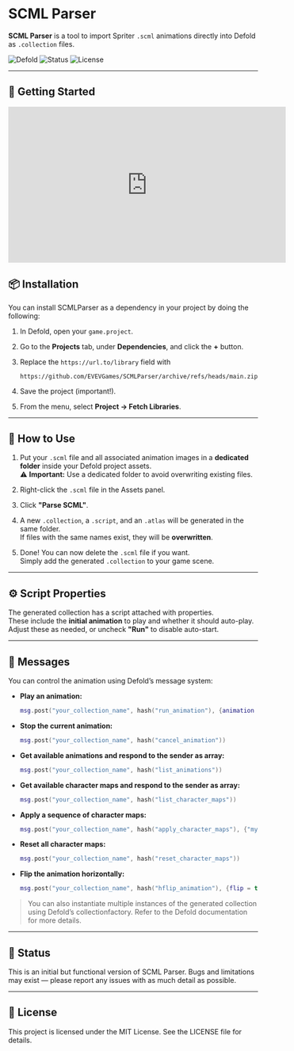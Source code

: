 # SCML Parser

**SCML Parser** is a tool to import Spriter `.scml` animations directly into Defold as `.collection` files.

![Defold](https://img.shields.io/badge/engine-Defold-blue?logo=defold&style=flat-square)
![Status](https://img.shields.io/badge/status-experimental-orange?style=flat-square)
![License](https://img.shields.io/badge/license-MIT-green?style=flat-square)

---

## 🎥 Getting Started

<iframe width="560" height="315" src="https://www.youtube.com/embed/f2lc-fGAcvs?si=WxSLMP-BY2QeZAf3" title="YouTube video player" frameborder="0" allow="accelerometer; autoplay; clipboard-write; encrypted-media; gyroscope; picture-in-picture; web-share" referrerpolicy="strict-origin-when-cross-origin" allowfullscreen></iframe>



## 📦 Installation

You can install SCMLParser as a dependency in your project by doing the following:

1. In Defold, open your `game.project`.
2. Go to the **Projects** tab, under **Dependencies**, and click the **+** button.
3. Replace the `https://url.to/library` field with

   ```
   https://github.com/EVEVGames/SCMLParser/archive/refs/heads/main.zip
   ```
4. Save the project (important!).
5. From the menu, select **Project → Fetch Libraries**.


---

## 🚀 How to Use

1. Put your `.scml` file and all associated animation images in a **dedicated folder** inside your Defold project assets.  
   ⚠️ **Important:** Use a dedicated folder to avoid overwriting existing files.

2. Right-click the `.scml` file in the Assets panel.

3. Click **"Parse SCML"**.

4. A new `.collection`, a `.script`, and an `.atlas` will be generated in the same folder.  
   If files with the same names exist, they will be **overwritten**.

5. Done! You can now delete the `.scml` file if you want.  
   Simply add the generated `.collection` to your game scene.

---

## ⚙️ Script Properties

The generated collection has a script attached with properties.  
These include the **initial animation** to play and whether it should auto-play.  
Adjust these as needed, or uncheck **"Run"** to disable auto-start.

---

## 💬 Messages

You can control the animation using Defold’s message system:

- **Play an animation:**

  ```lua
  msg.post("your_collection_name", hash("run_animation"), {animation = "animation_name", loop = false})
  ```
  
- **Stop the current animation:**

  ```lua
  msg.post("your_collection_name", hash("cancel_animation"))
  ```

- **Get available animations and respond to the sender as array:**

  ```lua
  msg.post("your_collection_name", hash("list_animations"))
  ```

- **Get available character maps and respond to the sender as array:**

  ```lua
  msg.post("your_collection_name", hash("list_character_maps"))
  ```

- **Apply a sequence of character maps:**

  ```lua
  msg.post("your_collection_name", hash("apply_character_maps"), {"myCharmap1", "Charmap 2", --[[...]] })
  ```

- **Reset all character maps:**

  ```lua
  msg.post("your_collection_name", hash("reset_character_maps"))
  ```

- **Flip the animation horizontally:**

  ```lua
  msg.post("your_collection_name", hash("hflip_animation"), {flip = true})
  ```

> You can also instantiate multiple instances of the generated collection using Defold’s collectionfactory.
> Refer to the Defold documentation for more details.

---

## 🧪 Status

This is an initial but functional version of SCML Parser.
Bugs and limitations may exist — please report any issues with as much detail as possible.

---

## 📝 License

This project is licensed under the MIT License. See the LICENSE file for details.

